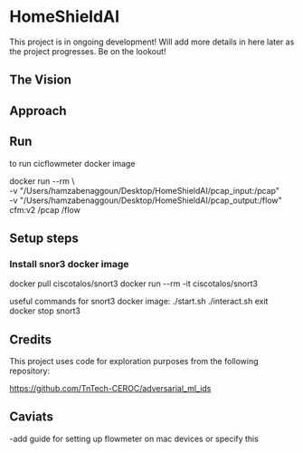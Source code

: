 # HomeShieldAI

This project is in ongoing development! Will add more details in here later as the project progresses.
Be on the lookout!


## The Vision


## Approach





## Run

to run cicflowmeter docker image

docker run --rm \                                                      
    -v "/Users/hamzabenaggoun/Desktop/HomeShieldAI/pcap_input:/pcap" \
    -v "/Users/hamzabenaggoun/Desktop/HomeShieldAI/pcap_output:/flow" \
    cfm:v2 /pcap /flow


## Setup steps

### Install snor3 docker image

docker pull ciscotalos/snort3
docker run --rm -it ciscotalos/snort3

useful commands for snort3 docker image:
./start.sh
./interact.sh
exit
docker stop snort3




## Credits

This project uses code for exploration purposes from the following repository:

https://github.com/TnTech-CEROC/adversarial_ml_ids



## Caviats


-add guide for setting up flowmeter on mac devices or specify this